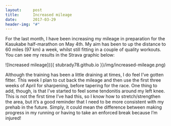 ```yaml
---
layout:     post
title:      Increased mileage
date:       2017-03-29
header-img: "#"
---
```


For the last month, I have been increasing my mileage in preparation for the Kasukabe
half-marathon on May 4th. My aim has been to up the distance to 60 miles (97 km) a week, whilst
still fitting in a couple of quality workouts. You can see my results in the Strava graphic
below:

![Increased mileage]({{ stubrady78.github.io }}/img/increased-mileage.png)

Although the training has been a little draining at times, I do feel I’ve gotten fitter. This week I plan to cut back the mileage and then use the first three weeks of
April for sharpening, before tapering for the race. One thing to add, though,
is that I’ve started to feel some tendonitis around my left knee. This is not the first time
I’ve had this, so I know how to stretch/strengthen the area, but it’s a good reminder that
I need to be more consistent with my prehab in the future. Simply, it could mean the
difference between making progress in my running or having to take an enforced break because I’m injured!
